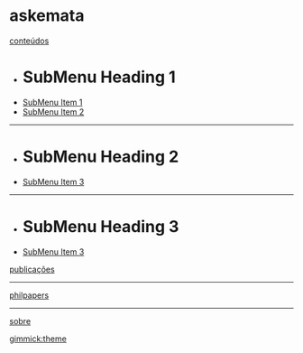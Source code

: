 # askemata


[conteúdos]()

  * # SubMenu Heading 1
  * [SubMenu Item 1](subitem1.md)
  * [SubMenu Item 2](subitem2.md)
  - - - -
  * # SubMenu Heading 2
  * [SubMenu Item 3](subitem3.md)
  - - - -
  * # SubMenu Heading 3
  * [SubMenu Item 3](subitem3.md)

[publicações](publicacoes.md)
- - - -
[philpapers](https://philpeople.org/profiles/marcio-miotto)
- - - -
[sobre](sobre.md)

[gimmick:theme](readable)